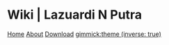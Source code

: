 # Wiki | Lazuardi N Putra

[Home](index.md)
[About](about.md)
[Download](download.md)
[gimmick:theme (inverse: true)](flatly)
